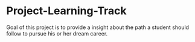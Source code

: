 # Project-Learning-Track
Goal of this project is to provide a insight about the path a student should follow to pursue his or her dream career.
